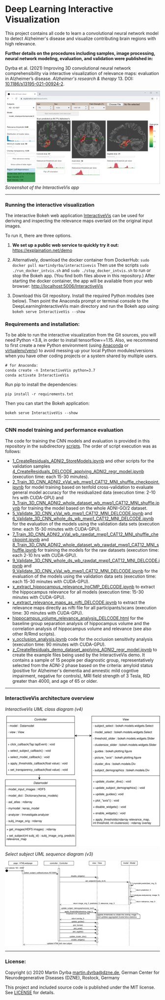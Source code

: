 # Deep Learning Interactive Visualization

This project contains all code to learn a convolutional neural network model to detect Alzheimer's disease and visualize contributing brain regions with high relevance.
 
**Further details on the procedures including samples, image processing, neural network modeling, evaluation, and validation were published in:**

Dyrba et al. (2021) Improving 3D convolutional neural network comprehensibility via interactive visualization of relevance maps: evaluation in Alzheimer’s disease. *Alzheimer's research & therapy* 13. DOI: [10.1186/s13195-021-00924-2](https://doi.org/10.1186/s13195-021-00924-2).


![Screenshot of the InteractiveVis app](InteractiveVis.png)*Screenshot of the InteractiveVis app*


***



### Running the interactive visualization

The interactive Bokeh web application [InteractiveVis](InteractiveVis) can be used for deriving and inspecting the relevance maps overlaid on the original input images.

To run it, there are three options.

1. **We set up a public web service to quickly try it out:** <https://explaination.net/demo>

2. Alternatively, download the docker container from DockerHub: `sudo docker pull martindyrba/interactivevis`
Then use the scripts `sudo ./run_docker_intvis.sh` and `sudo ./stop_docker_intvis.sh` to run or stop the Bokeh app. (You find both files above in this repository.)
After starting the docker container, the app will be available from your web browser: <http://localhost:5006/InteractiveVis>

3. Download this Git repository. Install the required Python modules (see below). Then point the Anaconda prompt or terminal console to the DeepLearningInteractiveVis main directory and run the Bokeh app using:
`bokeh serve InteractiveVis --show`



### Requirements and installation:

To be able to run the interactive visualization from the Git sources, you will need Python <3.8, in order to install tensorflow==1.15.
Also, we recommend to first create a new Python environment (using [Anaconda](https://www.anaconda.com/download) or [virtualenv/venv](https://packaging.python.org/guides/installing-using-pip-and-virtual-environments/)) to avoid messing up your local Python modules/versions when you have other coding projects or a system shared by multiple users.
```console
# for Anaconda:
conda create -n InteractiveVis python=3.7
conda activate InteractiveVis
```

Run pip to install the dependencies:
```console
pip install -r requirements.txt
```

Then you can start the Bokeh application:
```console
bokeh serve InteractiveVis --show
```



***



### CNN model training and performance evaluation

The code for training the CNN models and evaluation is provided in this repository in the subdirectory [scripts](scripts).
The order of script execution was as follows:

- [1_CreateResiduals_ADNI2_StoreModels.ipynb](scripts/1_CreateResiduals_ADNI2_StoreModels.ipynb) and other scripts for the validation samples [4_CreateResiduals_DELCODE_applying_ADNI2_regr_model.ipynb](scripts/4_CreateResiduals_DELCODE_applying_ADNI2_regr_model.ipynb) (execution time: each 15-30 minutes).
- [2_Train_3D_CNN_ADNI2_xVal_wb_mwp1_CAT12_MNI_shuffle_checkpoint.ipynb](scripts/2_Train_3D_CNN_ADNI2_xVal_wb_mwp1_CAT12_MNI_shuffle_checkpoint.ipynb) for model training based on tenfold cross-validation to evaluate general model accuracy for the residualized data (execution time: 2-10 hrs with CUDA-GPU) and [3_Train_3D_CNN_ADNI2_whole_dataset_wb_mwp1_CAT12_MNI_shuffle.ipynb](scripts/3_Train_3D_CNN_ADNI2_whole_dataset_wb_mwp1_CAT12_MNI_shuffle.ipynb) for training the model based on the whole ADNI-GO/2 dataset.
- [5_Validate_3D_CNN_xVal_wb_mwp1_CAT12_MNI_DELCODE.ipynb](scripts/5_Validate_3D_CNN_xVal_wb_mwp1_CAT12_MNI_DELCODE.ipynb) and [6_Validate_3D_CNN_whole_ds_wb_mwp1_CAT12_MNI_DELCODE.ipynb](scripts/6_Validate_3D_CNN_whole_ds_wb_mwp1_CAT12_MNI_DELCODE.ipynb) for the evaluation of the models using the validation data sets (execution time: each 15-30 minutes with CUDA-GPU).
- [7_Train_3D_CNN_ADNI2_xVal_wb_rawdat_mwp1_CAT12_MNI_shuffle_checkpoint.ipynb](scripts/7_Train_3D_CNN_ADNI2_xVal_wb_rawdat_mwp1_CAT12_MNI_shuffle_checkpoint.ipynb) and [8_Train_3D_CNN_ADNI2_whole_dataset_wb_rawdat_mwp1_CAT12_MNI_shuffle.ipynb](scripts/8_Train_3D_CNN_ADNI2_whole_dataset_wb_rawdat_mwp1_CAT12_MNI_shuffle.ipynb) for training the models for the raw datasets (execution time: each 2-10 hrs with CUDA-GPU).
- [9_Validate_3D_CNN_whole_ds_wb_rawdat_mwp1_CAT12_MNI_DELCODE.ipynb](scripts/9_Validate_3D_CNN_whole_ds_wb_rawdat_mwp1_CAT12_MNI_DELCODE.ipynb) and [9_Validate_3D_CNN_xVal_wb_mwp1_CAT12_MNI_DELCODE.ipynb](scripts/9_Validate_3D_CNN_xVal_wb_mwp1_CAT12_MNI_DELCODE.ipynb) for the evaluation of the models using the validation data sets (execution time: each 15-30 minutes with CUDA-GPU).
- [x_extract_hippocampus_relevance_lrpCMP_DELCODE.ipynb](scripts/x_extract_hippocampus_relevance_lrpCMP_DELCODE.ipynb) to extract the hippocampus relevance for all models (execution time: 15-30 minutes with CUDA-GPU).
- [x_extract_relevance_maps_as_nifti_DELCODE.ipynb](scripts/x_extract_relevance_maps_as_nifti_DELCODE.ipynb) to extract the relevance maps directly as nifti file for all participants/scans (execution time: 30 minutes with CUDA-GPU).
- [hippocampus_volume_relevance_analysis_DELCODE.html](scripts/hippocampus_volume_relevance_analysis_DELCODE.html) for the baseline group separation analysis of hippocampus volume and the correlation analysis of hippocampus volume and relevance (see also other R/Rmd scripts).
- [y_occlusion_analysis.ipynb](scripts/y_occlusion_analysis.ipynb) code for the occlusion sensitivity analysis (execution time: 90 minutes with CUDA-GPU).
- [z_CreateResiduals_demo_dataset_applying_ADNI2_regr_model.ipynb](scripts/z_CreateResiduals_demo_dataset_applying_ADNI2_regr_model.ipynb) to create the example files being used by the InteractiveVis demo. It contains a sample of 15 people per diagnostic group, representatively selected from the ADNI-2 phase based on the criteria: amyloid status (positive for Alzheimer's dementia and amnestic mild cogntive impairment, negative for controls), MRI field strength of 3 Tesla, RID greater than 4000, and age of 65 or older. 


***



### InteractiveVis architecture overview

*InteractiveVis UML class diagram (v4)*

![InteractiveVis class diagram (v4)](InteractiveVis_class_diagram_v4.svg)

*Select subject UML sequence diagram (v3)*

![Select subject sequence diagram (v3)](select_subject_sequence_diagram_v3.svg)



***



### License:

Copyright (c) 2020 Martin Dyrba martin.dyrba@dzne.de, German Center for Neurodegenerative Diseases (DZNE), Rostock, Germany

This project and included source code is published under the MIT license. See [LICENSE](LICENSE) for details.
